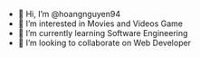- 👋 Hi, I’m @hoangnguyen94
- 👀 I’m interested in Movies and Videos Game
- 🌱 I’m currently learning Software Engineering
- 💞️ I’m looking to collaborate on Web Developer

<!---
hoangnguyen94/hoangnguyen94 is a ✨ special ✨ repository because its `README.md` (this file) appears on your GitHub profile.
You can click the Preview link to take a look at your changes.
--->
